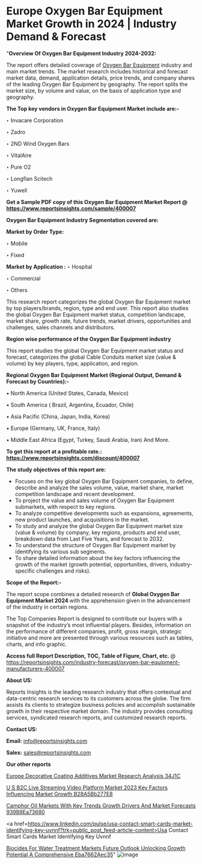 # Europe Oxygen Bar Equipment Market Growth in 2024 | Industry Demand & Forecast

"<strong>Overview Of Oxygen Bar Equipment Industry 2024-2032:</strong>

The report offers detailed coverage of <a href=https://www.reportsinsights.com/sample/400007>Oxygen Bar Equipment</a> industry and main market trends. The market research includes historical and forecast market data, demand, application details, price trends, and company shares of the leading Oxygen Bar Equipment by geography. The report splits the market size, by volume and value, on the basis of application type and geography.

<strong>The Top key vendors in Oxygen Bar Equipment Market include are:- </strong>

‣ Invacare Corporation

‣ Zadro

‣ 2ND Wind Oxygen Bars

‣ VitalAire

‣ Pure O2

‣ Longfian Scitech

‣ Yuwell

<strong>Get a Sample PDF copy of this Oxygen Bar Equipment Market Report </strong><strong>@ <a href=https://www.reportsinsights.com/sample/400007 style=color:#0000ff;>https://www.reportsinsights.com/sample/400007</a> </strong>

<strong>Oxygen Bar Equipment Industry Segmentation covered are:</strong>

<strong>Market by Order Type: </strong>

‣ Mobile

‣ Fixed

<strong>Market by Application :</strong>
 ‣ Hospital

‣ Commercial

‣ Others

This research report categorizes the global Oxygen Bar Equipment market by top players/brands, region, type and end user. This report also studies the global Oxygen Bar Equipment market status, competition landscape, market share, growth rate, future trends, market drivers, opportunities and challenges, sales channels and distributors.

<strong>Region wise performance of the Oxygen Bar Equipment industry</strong><strong> </strong>

This report studies the global Oxygen Bar Equipment market status and forecast, categorizes the global Cable Conduits market size (value &amp; volume) by key players, type, application, and region. 

<strong>Regional Oxygen Bar Equipment Market (Regional Output, Demand &amp; Forecast by Countries):-</strong>

• North America (United States, Canada, Mexico)

• South America ( Brazil, Argentina, Ecuador, Chile)

• Asia Pacific (China, Japan, India, Korea)

• Europe (Germany, UK, France, Italy)

• Middle East Africa (Egypt, Turkey, Saudi Arabia, Iran) And More.

<strong>To get this report at a profitable rate.: <a href=https://www.reportsinsights.com/discount/400007 style=color:#0000ff;>https://www.reportsinsights.com/discount/400007</a></strong>

<strong>The study objectives of this report are:</strong>
<ul>
  <li>Focuses on the key global Oxygen Bar Equipment companies, to define, describe and analyze the sales volume, value, market share, market competition landscape and recent development.</li>
  <li>To project the value and sales volume of Oxygen Bar Equipment submarkets, with respect to key regions.</li>
  <li>To analyze competitive developments such as expansions, agreements, new product launches, and acquisitions in the market.</li>
  <li>To study and analyze the global Oxygen Bar Equipment market size (value &amp; volume) by company, key regions, products and end user, breakdown data from Last Five Years, and forecast to 2032.</li>
  <li>To understand the structure of Oxygen Bar Equipment market by identifying its various sub segments.</li>
  <li>To share detailed information about the key factors influencing the growth of the market (growth potential, opportunities, drivers, industry-specific challenges and risks).</li>
</ul>
<strong>Scope of the Report:-</strong><strong> </strong>

The report scope combines a detailed research of <strong>Global Oxygen Bar Equipment Market 2024 </strong>with the apprehension given in the advancement of the industry in certain regions.

The Top Companies Report is designed to contribute our buyers with a snapshot of the industry’s most influential players. Besides, information on the performance of different companies, profit, gross margin, strategic initiative and more are presented through various resources such as tables, charts, and info graphic.

<strong>Access full Report Description, TOC, Table of Figure, Chart, etc. </strong>@   <a href=https://reportsinsights.com/industry-forecast/oxygen-bar-equipment-manufacturers-400007 style=color:#0000ff;>https://reportsinsights.com/industry-forecast/oxygen-bar-equipment-manufacturers-400007</a>

<strong>About US:</strong>

Reports Insights is the leading research industry that offers contextual and data-centric research services to its customers across the globe. The firm assists its clients to strategize business policies and accomplish sustainable growth in their respective market domain. The industry provides consulting services, syndicated research reports, and customized research reports.

<strong>Contact US:</strong>

<p class=""""><b>Email:</b> <a href=mailto:info@reportsinsights.com>info@reportsinsights.com</a></p>
<p class=""""><b>Sales:</b> <a href=mailto:sales@reportsinsights.com>sales@reportsinsights.com</a></p>

<strong>Our other reports</strong>

<a href=https://www.linkedin.com/pulse/europe-decorative-coating-additives-market-research-analysis-34j1c/>Europe Decorative Coating Additives Market Research Analysis 34J1C</a>

<a href=https://medium.com/@swatiga40/u-s-b2c-live-streaming-video-platform-market-2023-key-factors-influencing-market-growth-b28a5bb277e8>U S B2C Live Streaming Video Platform Market 2023 Key Factors Influencing Market Growth B28A5Bb277E8</a>

<a href=https://medium.com/@tidke9676/camphor-oil-markets-with-key-trends-growth-drivers-and-market-forecasts-939b8ea73680>Camphor Oil Markets With Key Trends Growth Drivers And Market Forecasts 939B8Ea73680</a>

<a href=https://www.linkedin.com/pulse/usa-contact-smart-cards-market-identifying-key-uvnnf?trk=public_post_feed-article-content>Usa Contact Smart Cards Market Identifying Key Uvnnf</a>

<a href=https://medium.com/@aanarkumar6/biocides-for-water-treatment-markets-future-outlook-unlocking-growth-potential-a-comprehensive-eba7662aec35>Biocides For Water Treatment Markets Future Outlook Unlocking Growth Potential A Comprehensive Eba7662Aec35</a>"
![image](https://github.com/Reportsinsights123/RIgrowth/assets/158415881/54b19618-079b-433b-bf7c-c0adc8993d85)
